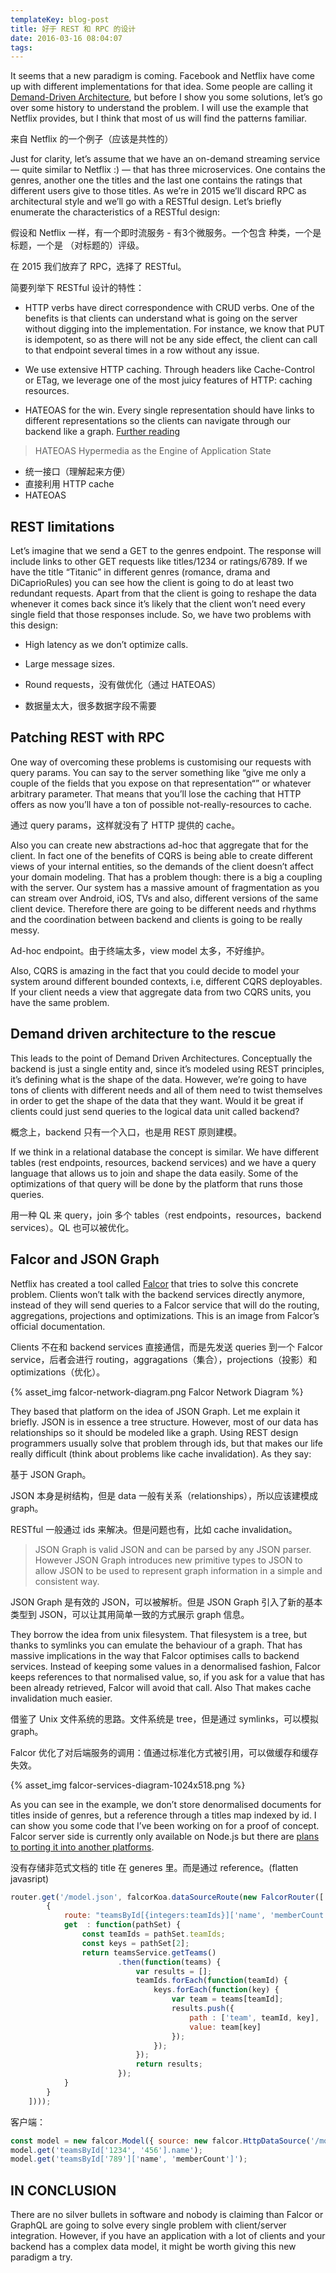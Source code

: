 ```yaml
---
templateKey: blog-post
title: 好于 REST 和 RPC 的设计
date: 2016-03-16 08:04:07
tags:
---
```


It seems that a new paradigm is coming. Facebook and Netflix have come up with different implementations for that idea. Some people are calling it [Demand-Driven Architecture][], but before I show you some solutions, let’s go over some history to understand the problem. I will use the example that Netflix provides, but I think that most of us will find the patterns familiar.

[Demand-Driven Architecture]:http://www.infoq.com/presentations/domain-driven-architecture

来自 Netflix 的一个例子（应该是共性的）

Just for clarity, let’s assume that we have an on-demand streaming service — quite similar to Netflix :) — that has three microservices. One contains the genres, another one the titles and the last one contains the ratings that different users give to those titles. As we’re in 2015 we’ll discard RPC as architectural style and we’ll go with a RESTful design. Let’s briefly enumerate the characteristics of a RESTful design:

假设和 Netflix 一样，有一个即时流服务 - 有3个微服务。一个包含 种类，一个是 标题，一个是 （对标题的）评级。

在 2015 我们放弃了 RPC，选择了 RESTful。

简要列举下 RESTful 设计的特性：

- HTTP verbs have direct correspondence with CRUD verbs. One of the benefits is that clients can understand what is going on the server without digging into the implementation. For instance, we know that PUT is idempotent, so as there will not be any side effect, the client can call to that endpoint several times in a row without any issue.

- We use extensive HTTP caching. Through headers like Cache-Control or ETag, we leverage one of the most juicy features of HTTP: caching resources.

- HATEOAS for the win. Every single representation should have links to different representations so the clients can navigate through our backend like a graph. [Further reading][]

[Further reading]:http://www.restapitutorial.com/

> HATEOAS Hypermedia as the Engine of Application State

- 统一接口（理解起来方便）
- 直接利用 HTTP cache
- HATEOAS

## REST limitations

Let’s imagine that we send a GET to the genres endpoint. The response will include links to other GET requests like titles/1234 or ratings/6789. If we have the title “Titanic” in different genres (romance, drama and DiCaprioRules) you can see how the client is going to do at least two redundant requests. Apart from that the client is going to reshape the data whenever it comes back since it’s likely that the client won’t need every single field that those responses include. So, we have two problems with this design:

- High latency as we don’t optimize calls.
- Large message sizes.

- Round requests，没有做优化（通过 HATEOAS）
- 数据量太大，很多数据字段不需要

## Patching REST with RPC

One way of overcoming these problems is customising our requests with query params. You can say to the server something like “give me only a couple of the fields that you expose on that representation“” or whatever arbitrary parameter. That means that you’ll lose the caching that HTTP offers as now you’ll have a ton of possible not-really-resources to cache.

通过 query params，这样就没有了 HTTP 提供的 cache。

Also you can create new abstractions ad-hoc that aggregate that for the client. In fact one of the benefits of CQRS is being able to create different views of your internal entities, so the demands of the client doesn’t affect your domain modeling. That has a problem though: there is a big a coupling with the server. Our system has a massive amount of fragmentation as you can stream over Android, iOS, TVs and also, different versions of the same client device. Therefore there are going to be different needs and rhythms and the coordination between backend and clients is going to be really messy.

Ad-hoc endpoint。由于终端太多，view model 太多，不好维护。

Also, CQRS is amazing in the fact that you could decide to model your system around different bounded contexts, i.e, different CQRS deployables. If your client needs a view that aggregate data from two CQRS units, you have the same problem.

## Demand driven architecture to the rescue

This leads to the point of Demand Driven Architectures. Conceptually the backend is just a single entity and, since it’s modeled using REST principles, it’s defining what is the shape of the data. However, we’re going to have tons of clients with different needs and all of them need to twist themselves in order to get the shape of the data that they want. Would it be great if clients could just send queries to the logical data unit called backend?

概念上，backend 只有一个入口，也是用 REST 原则建模。

If we think in a relational database the concept is similar. We have different tables (rest endpoints, resources, backend services) and we have a query language that allows us to join and shape the data easily. Some of the optimizations of that query will be done by the platform that runs those queries.

用一种 QL 来 query，join 多个 tables（rest endpoints，resources，backend services）。QL 也可以被优化。

## Falcor and JSON Graph

Netflix has created a tool called [Falcor][] that tries to solve this concrete problem. Clients won’t talk with the backend services directly anymore, instead of they will send queries to a Falcor service that will do the routing, aggregations, projections and optimizations. This is an image from Falcor’s official documentation.

[Falcor]:http://netflix.github.io/falcor

Clients 不在和 backend services 直接通信，而是先发送 queries 到一个 Falcor service，后者会进行 routing，aggragations（集合），projections（投影）和 optimizations（优化）。

{% asset_img falcor-network-diagram.png Falcor Network Diagram %}

They based that platform on the idea of JSON Graph. Let me explain it briefly. JSON is in essence a tree structure. However, most of our data has relationships so it should be modeled like a graph. Using REST design programmers usually solve that problem through ids, but that makes our life really difficult (think about problems like cache invalidation). As they say:

基于 JSON Graph。

JSON 本身是树结构，但是 data 一般有关系（relationships），所以应该建模成 graph。

RESTful 一般通过 ids 来解决。但是问题也有，比如 cache invalidation。

> JSON Graph is valid JSON and can be parsed by any JSON parser. However JSON Graph introduces new primitive types to JSON to allow JSON to be used to represent graph information in a simple and consistent way.

JSON Graph 是有效的 JSON，可以被解析。但是 JSON Graph 引入了新的基本类型到 JSON，可以让其用简单一致的方式展示 graph 信息。

They borrow the idea from unix filesystem. That filesystem is a tree, but thanks to symlinks you can emulate the behaviour of a graph. That has massive implications in the way that Falcor optimises calls to backend services. Instead of keeping some values in a denormalised fashion, Falcor keeps references to that normalised value, so, if you ask for a value that has been already retrieved, Falcor will avoid that call. Also That makes cache invalidation much easier.

借鉴了 Unix 文件系统的思路。文件系统是 tree，但是通过 symlinks，可以模拟 graph。

Falcor 优化了对后端服务的调用：值通过标准化方式被引用，可以做缓存和缓存失效。

{% asset_img falcor-services-diagram-1024x518.png %}

As you can see in the example, we don’t store denormalised documents for titles inside of genres, but a reference through a titles map indexed by id. I can show you some code that I’ve been working on for a proof of concept. Falcor server side is currently only available on Node.js but there are [plans to porting it into another platforms][].

[plans to porting it into another platforms]:https://twitter.com/falcorjs/status/575657256475189248

没有存储非范式文档的 title 在 generes 里。而是通过 reference。(flatten javasript)

```js
router.get('/model.json', falcorKoa.dataSourceRoute(new FalcorRouter([
        {
            route: "teamsById[{integers:teamIds}]['name', 'memberCount']",
            get  : function(pathSet) {
                const teamIds = pathSet.teamIds;
                const keys = pathSet[2];
                return teamsService.getTeams()
                        .then(function(teams) {
                            var results = [];
                            teamIds.forEach(function(teamId) {
                                keys.forEach(function(key) {
                                    var team = teams[teamId];
                                    results.push({
                                        path : ['team', teamId, key],
                                        value: team[key]
                                    });
                                });
                            });
                            return results;
                        });
            }
        }
    ])));
```

客户端：

```js
const model = new falcor.Model({ source: new falcor.HttpDataSource('/model.json') });
model.get('teamsById['1234', '456'].name');
model.get('teamsById['789']['name', 'memberCount']');
```

## IN CONCLUSION

There are no silver bullets in software and nobody is claiming than Falcor or GraphQL are going to solve every single problem with client/server integration. However, if you have an application with a lot of clients and your backend has a complex data model, it might be worth giving this new paradigm a try.


